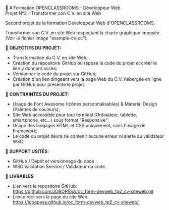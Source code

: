 📝 # Formation OPENCLASSROOMS - Développeur Web<br/>Projet N°2 - Transformer son C.V. en site Web

Second projet de la formation Développeur Web d'OPENCLASSROOMS.

Transformer son C.V. en site Web respectant la charte graphique imposée (Voir le fichier image "exemple-cv_oc").


📌 **OBJECTIFS DU PROJET:**
* Transformation du C.V. en site Web;
* Création du repositoire GitHub où repose le code du projet et créer le lien y donnant accès;
* Versionner le code du projet sur GitHub;
* Création d'un lien dirigeant vers la page Web du C.V. hébergée en ligne par GitHub pour présente le projet.


📌 **CONTRAINTES DU PROJET:**
* Usage de Font Awesome (Icônes personnalisables) & Material Design (Palettes de couleurs);
* Site Web accessible pour tout terminal (Ordinateur, tablette, smartphone, etc...) sous format "Responsive";
* Usage des langages HTML et CSS uniquement, sans l'usage de Framework;
* Le code du projet devra ne contenir aucune erreur ni alerte au validateur W3C.

📌 **SUPPORT USITÉS:**
* GitHub / Dépôt et versionnage du code ;
* W3C Validation Service / Validateur du code.

📌 **LIVRABLES**
* Lien vers le repositoire GitHub:<br/>
https://github.com/JOBOPESA/oc_form-devweb_tp2_cv-siteweb.git
* Lien direct vers la page du site Web:<br/>
https://jobopesa.github.io/oc_form-devweb_tp2_cv-siteweb/
